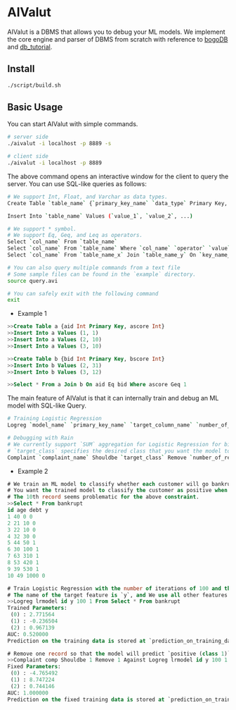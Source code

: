 # AIValut

AIValut is a DBMS that allows you to debug your ML models. We implement the core engine and parser of DBMS from scratch with reference to [bogoDB](https://github.com/ad-sho-loko/bogoDB) and [db_tutorial](https://github.com/cstack/db_tutorial). 

## Install

```bash
./script/build.sh
```

## Basic Usage

You can start AIValut with simple commands.


```bash
# server side
./aivalut -i localhost -p 8889 -s
```

```bash
# client side
./aivalut -i localhost -p 8889
```

The above command opens an interactive window for the client to query the server. You can use SQL-like queries as follows:

```bash
# We support Int, Float, and Varchar as data types.
Create Table `table_name` {`primary_key_name` `data_type` Primary Key, `col_name` `data_type`, ...}

Insert Into `table_name` Values (`value_1`, `value_2`, ...)

# We support * symbol.
# We support Eq, Geq, and Leq as operators.
Select `col_name` From `table_name`
Select `col_name` From `table_name` Where `col_name` `operator` `value`
Select `col_name` From `table_name_x` Join `table_name_y` On `key_name_of_x` Eq `key_name_of_y`

# You can also query multiple commands from a text file
# Some sample files can be found in the `example` directory.
source query.avi

# You can safely exit with the following command
exit
```

-   Example 1

```sql
>>Create Table a {aid Int Primary Key, ascore Int}
>>Insert Into a Values (1, 1)
>>Insert Into a Values (2, 10)
>>Insert Into a Values (3, 10)

>>Create Table b {bid Int Primary Key, bscore Int}
>>Insert Into b Values (2, 31)
>>Insert Into b Values (3, 12)

>>Select * From a Join b On aid Eq bid Where ascore Geq 1
```

The main feature of AIValut is that it can internally train and debug an ML model with SQL-like Query.

```bash
# Training Logistic Regression
Logreg `model_name` `primary_key_name` `target_column_name` `number_of_iteration` `learning_rate` From Select `primary_key_name`, `feature_name` From `table_name`

# Debugging with Rain
# We currently support `SUM` aggregation for Logistic Regression for binary classification
# `target_class` specifies the desired class that you want the model to predict for samples satisfying `Where` constraints 
Complaint `complaint_name` Shouldbe `target_class` Remove `number_of_removed_records` Against Logreg `model_name_to_be_debugged` `primary_key_name` `target_column_name` `number_of_iteration` `learning_rate` From Select `primary_key_name`, `feature_name` From `table_name` Where `condition`
```

-   Example 2

```sql
# We train an ML model to classify whether each customer will go bankrupt or not based on their age and debt.
# You want the trained model to classify the customer as positive when he/she has more debt than or equal to 100.
# The 10th record seems problematic for the above constraint.
>>Select * From bankrupt
id age debt y
1 40 0 0
2 21 10 0
3 22 10 0
4 32 30 0
5 44 50 1
6 30 100 1
7 63 310 1
8 53 420 1
9 39 530 1
10 49 1000 0

# Train Logistic Regression with the number of iterations of 100 and the learning rate of 1.
# The name of the target feature is `y`, and We use all other features as training data.
>>Logreg lrmodel id y 100 1 From Select * From bankrupt
Trained Parameters:
 (0) : 2.771564
 (1) : -0.236504
 (2) : 0.967139
AUC: 0.520000
Prediction on the training data is stored at `prediction_on_training_data_lrmodel`

# Remove one record so that the model will predict `positive (class 1)` for the samples with `debt` greater or equal to 100.
>>Complaint comp Shouldbe 1 Remove 1 Against Logreg lrmodel id y 100 1 From Select * From bankrupt Where debt Geq 100
Fixed Parameters:
 (0) : -4.765492
 (1) : 8.747224
 (2) : 0.744146
AUC: 1.000000
Prediction on the fixed training data is stored at `prediction_on_training_data_comp_lrmodel`
```
